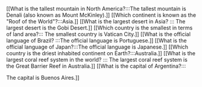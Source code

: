 [[What is the tallest mountain in North America?:::The tallest mountain is Denali (also known as Mount McKinley).]]
[[Which continent is known as the "Roof of the World"?:::Asia.]]
[[What is the largest desert in Asia? ::: The largest desert is the Gobi Desert.]]
[[Which country is the smallest in terms of land area?::: The smallest country is Vatican City.]]
[[What is the official language of Brazil? :::The official language is Portuguese.]]
[[What is the official language of Japan?:::The official language is Japanese.]]
[[Which country is the driest inhabited continent on Earth?:::Australia.]]
[[What is the largest coral reef system in the world? ::: The largest coral reef system is the Great Barrier Reef in Australia.]]
[[What is the capital of Argentina?:::

The capital is Buenos Aires.]]
